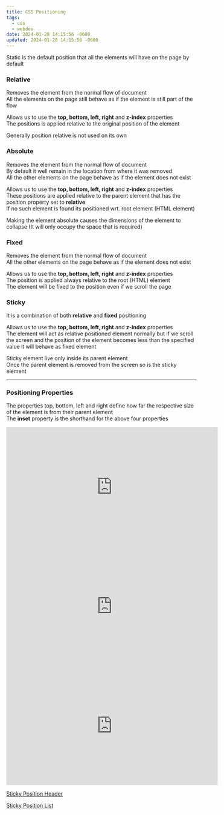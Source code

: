 ```yaml
---
title: CSS Positioning
tags:
  - css
  - webdev
date: 2024-01-28 14:15:56 -0600
updated: 2024-01-28 14:15:56 -0600
---
```


Static is the default position that all the elements will have on the page by default

### Relative

Removes the element from the normal flow of document  
All the elements on the page still behave as if the element is still part of the flow

Allows us to use the **top, bottom, left, right** and **z-index** properties  
The positions is applied relative to the original position of the element

Generally position relative is not used on its own

### Absolute

Removes the element from the normal flow of document  
By default it well remain in the location from where it was removed  
All the other elements on the page behave as if the element does not exist

Allows us to use the **top, bottom, left, right** and **z-index** properties  
These positions are applied relative to the parent element that has the position property set to **relative**  
If no such element is found its positioned wrt. root element (HTML element)

Making the element absolute causes the dimensions of the element to collapse (It will only occupy the space that is required)

### Fixed

Removes the element from the normal flow of document  
All the other elements on the page behave as if the element does not exist

Allows us to use the **top, bottom, left, right** and **z-index** properties  
The position is applied always relative to the root (HTML) element  
The element will be fixed to the position even if we scroll the page

### Sticky

It is a combination of both **relative** and **fixed** positioning

Allows us to use the **top, bottom, left, right** and **z-index** properties  
The element will act as relative positioned element normally but if we scroll the screen and the position of the element becomes less than the specified value it will behave as fixed element

Sticky element live only inside its parent element  
Once the parent element is removed from the screen so is the sticky element

---

### Positioning Properties

The properties top, bottom, left and right define how far the respective size of the element is from their parent element  
The **inset** property is the shorthand for the above four properties

<iframe width="560" height="315" src="https://www.youtube-nocookie.com/embed/jx5jmI0UlXU?si=wONpNSlsbiRXz9XM" title="YouTube video player" frameborder="0" allow="accelerometer; autoplay; clipboard-write; encrypted-media; gyroscope; picture-in-picture; web-share" allowfullscreen></iframe>

<iframe width="560" height="315" src="https://www.youtube-nocookie.com/embed/P6UgYq3J3Qs?si=hFyC2ssX2GCNUOPV" title="YouTube video player" frameborder="0" allow="accelerometer; autoplay; clipboard-write; encrypted-media; gyroscope; picture-in-picture; web-share" allowfullscreen></iframe>

<iframe width="560" height="315" src="https://www.youtube-nocookie.com/embed/8TyoihVGErI?si=por4Z-41LtXe4aro" title="YouTube video player" frameborder="0" allow="accelerometer; autoplay; clipboard-write; encrypted-media; gyroscope; picture-in-picture; web-share" allowfullscreen></iframe> 

[Sticky Position Header](https://codepen.io/WebDevSimplified/pen/wYmEPz)  

[Sticky Position List](https://codepen.io/WebDevSimplified/pen/pxLOVp)
